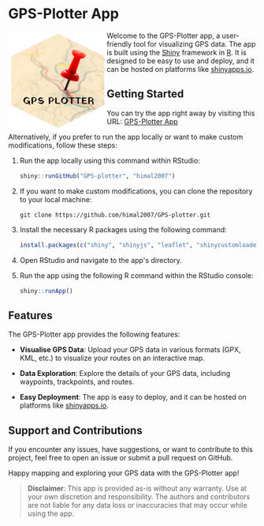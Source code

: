 # GPS-Plotter App

<img src="data/GPS_plotter.png" align="left" width="200" height="200">

Welcome to the GPS-Plotter app, a user-friendly tool for visualizing GPS data. The app is built using the [Shiny](https://shiny.rstudio.com/) framework in [R](https://www.r-project.org/). It is designed to be easy to use and deploy, and it can be hosted on platforms like [shinyapps.io](https://www.shinyapps.io/).

## Getting Started

You can try the app right away by visiting this URL: [GPS-Plotter App](https://himal-shrestha.shinyapps.io/GPS-plotter/)

Alternatively, if you prefer to run the app locally or want to make custom modifications, follow these steps:

1. Run the app locally using this command within RStudio:
   ```R
   shiny::runGitHub("GPS-plotter", "himal2007")
   ```

2. If you want to make custom modifications, you can clone the repository to your local machine:
   ```
   git clone https://github.com/himal2007/GPS-plotter.git
   ```

3. Install the necessary R packages using the following command:
   ```R
   install.packages(c("shiny", "shinyjs", "leaflet", "shinycustomloader"))
   ```

4. Open RStudio and navigate to the app's directory.

5. Run the app using the following R command within the RStudio console:
   ```R
   shiny::runApp()
   ```

## Features

The GPS-Plotter app provides the following features:

- **Visualise GPS Data**: Upload your GPS data in various formats (GPX, KML, etc.) to visualize your routes on an interactive map.

- **Data Exploration**: Explore the details of your GPS data, including waypoints, trackpoints, and routes.

- **Easy Deployment**: The app is easy to deploy, and it can be hosted on platforms like [shinyapps.io](https://www.shinyapps.io/).

## Support and Contributions

If you encounter any issues, have suggestions, or want to contribute to this project, feel free to open an issue or submit a pull request on GitHub.

Happy mapping and exploring your GPS data with the GPS-Plotter app!

>**Disclaimer**: This app is provided as-is without any warranty. Use at your own discretion and responsibility. The authors and contributors are not liable for any data loss or inaccuracies that may occur while using the app.